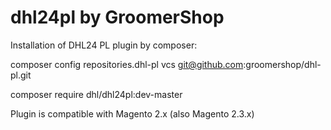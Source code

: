 # dhl24pl by GroomerShop
Installation of DHL24 PL plugin by composer:

composer config repositories.dhl-pl vcs git@github.com:groomershop/dhl-pl.git

composer require dhl/dhl24pl:dev-master

Plugin is compatible with Magento 2.x (also Magento 2.3.x)
